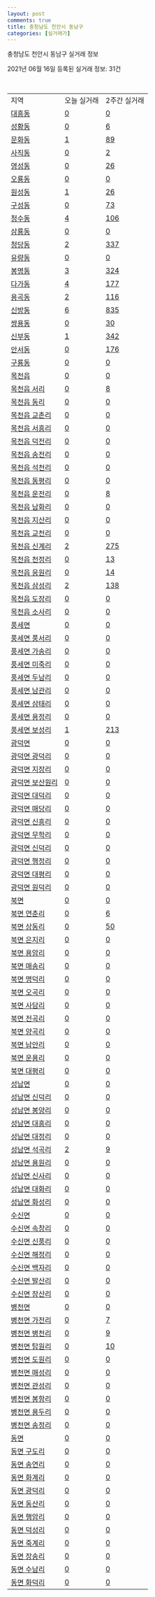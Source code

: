 ```yaml
---
layout: post
comments: true
title: 충청남도 천안시 동남구
categories: [실거래가]
---
```


충청남도 천안시 동남구 실거래 정보

2021년 06월 16일 등록된 실거래 정보: 31건

<script type="text/javascript">
  google.charts.load('current', {'packages':['corechart']});
  google.charts.setOnLoadCallback(drawChart);

  function drawChart() {
    var data = google.visualization.arrayToDataTable([['거래일', '매매', '전월세', '전매'], ['2021-02', 353, 246, 76], ['2021-03', 529, 275, 76], ['2021-04', 443, 243, 101], ['2021-05', 446, 221, 222], ['2021-06', 119, 54, 21]]);

    var options = {
      title: '최근 유형별 거래량 추이',
      legend: { position: 'bottom' }
    };

    var chart = new google.visualization.LineChart(document.getElementById('columnchart_material'));
    chart.draw(data, (options));
  }
</script>

<div id="columnchart_material" style="width: 450px; margin-left: -35px"></div>
<br>
<table class="sortable">
  <tr>
    <td>지역</td>
    <td>오늘 실거래</td>
    <td>2주간 실거래</td>
  </tr>

  
  <tr class="item">
    <td><a href="4413110100.html">대흥동</a></td>
    <td><a href="4413110100.html">0</a></td>
    <td><a href="4413110100.html">0</a></td>
  </tr>
    

  <tr class="item">
    <td><a href="4413110200.html">성황동</a></td>
    <td><a href="4413110200.html">0</a></td>
    <td><a href="4413110200.html">6</a></td>
  </tr>
    

  <tr class="item">
    <td><a href="4413110300.html">문화동</a></td>
    <td><a href="4413110300.html">1</a></td>
    <td><a href="4413110300.html">89</a></td>
  </tr>
    

  <tr class="item">
    <td><a href="4413110400.html">사직동</a></td>
    <td><a href="4413110400.html">0</a></td>
    <td><a href="4413110400.html">2</a></td>
  </tr>
    

  <tr class="item">
    <td><a href="4413110500.html">영성동</a></td>
    <td><a href="4413110500.html">0</a></td>
    <td><a href="4413110500.html">26</a></td>
  </tr>
    

  <tr class="item">
    <td><a href="4413110600.html">오룡동</a></td>
    <td><a href="4413110600.html">0</a></td>
    <td><a href="4413110600.html">0</a></td>
  </tr>
    

  <tr class="item">
    <td><a href="4413110700.html">원성동</a></td>
    <td><a href="4413110700.html">1</a></td>
    <td><a href="4413110700.html">26</a></td>
  </tr>
    

  <tr class="item">
    <td><a href="4413110800.html">구성동</a></td>
    <td><a href="4413110800.html">0</a></td>
    <td><a href="4413110800.html">73</a></td>
  </tr>
    

  <tr class="item">
    <td><a href="4413110900.html">청수동</a></td>
    <td><a href="4413110900.html">4</a></td>
    <td><a href="4413110900.html">106</a></td>
  </tr>
    

  <tr class="item">
    <td><a href="4413111000.html">삼룡동</a></td>
    <td><a href="4413111000.html">0</a></td>
    <td><a href="4413111000.html">0</a></td>
  </tr>
    

  <tr class="item">
    <td><a href="4413111100.html">청당동</a></td>
    <td><a href="4413111100.html">2</a></td>
    <td><a href="4413111100.html">337</a></td>
  </tr>
    

  <tr class="item">
    <td><a href="4413111200.html">유량동</a></td>
    <td><a href="4413111200.html">0</a></td>
    <td><a href="4413111200.html">0</a></td>
  </tr>
    

  <tr class="item">
    <td><a href="4413111300.html">봉명동</a></td>
    <td><a href="4413111300.html">3</a></td>
    <td><a href="4413111300.html">324</a></td>
  </tr>
    

  <tr class="item">
    <td><a href="4413111400.html">다가동</a></td>
    <td><a href="4413111400.html">4</a></td>
    <td><a href="4413111400.html">177</a></td>
  </tr>
    

  <tr class="item">
    <td><a href="4413111500.html">용곡동</a></td>
    <td><a href="4413111500.html">2</a></td>
    <td><a href="4413111500.html">116</a></td>
  </tr>
    

  <tr class="item">
    <td><a href="4413111600.html">신방동</a></td>
    <td><a href="4413111600.html">6</a></td>
    <td><a href="4413111600.html">835</a></td>
  </tr>
    

  <tr class="item">
    <td><a href="4413111700.html">쌍용동</a></td>
    <td><a href="4413111700.html">0</a></td>
    <td><a href="4413111700.html">30</a></td>
  </tr>
    

  <tr class="item">
    <td><a href="4413111800.html">신부동</a></td>
    <td><a href="4413111800.html">1</a></td>
    <td><a href="4413111800.html">342</a></td>
  </tr>
    

  <tr class="item">
    <td><a href="4413111900.html">안서동</a></td>
    <td><a href="4413111900.html">0</a></td>
    <td><a href="4413111900.html">176</a></td>
  </tr>
    

  <tr class="item">
    <td><a href="4413112000.html">구룡동</a></td>
    <td><a href="4413112000.html">0</a></td>
    <td><a href="4413112000.html">0</a></td>
  </tr>
    

  <tr class="item">
    <td><a href="4413125000.html">목천읍</a></td>
    <td><a href="4413125000.html">0</a></td>
    <td><a href="4413125000.html">0</a></td>
  </tr>
    

  <tr class="item">
    <td><a href="4413125021.html">목천읍 서리</a></td>
    <td><a href="4413125021.html">0</a></td>
    <td><a href="4413125021.html">8</a></td>
  </tr>
    

  <tr class="item">
    <td><a href="4413125022.html">목천읍 동리</a></td>
    <td><a href="4413125022.html">0</a></td>
    <td><a href="4413125022.html">0</a></td>
  </tr>
    

  <tr class="item">
    <td><a href="4413125023.html">목천읍 교촌리</a></td>
    <td><a href="4413125023.html">0</a></td>
    <td><a href="4413125023.html">0</a></td>
  </tr>
    

  <tr class="item">
    <td><a href="4413125024.html">목천읍 서흥리</a></td>
    <td><a href="4413125024.html">0</a></td>
    <td><a href="4413125024.html">0</a></td>
  </tr>
    

  <tr class="item">
    <td><a href="4413125025.html">목천읍 덕전리</a></td>
    <td><a href="4413125025.html">0</a></td>
    <td><a href="4413125025.html">0</a></td>
  </tr>
    

  <tr class="item">
    <td><a href="4413125026.html">목천읍 송전리</a></td>
    <td><a href="4413125026.html">0</a></td>
    <td><a href="4413125026.html">0</a></td>
  </tr>
    

  <tr class="item">
    <td><a href="4413125027.html">목천읍 석천리</a></td>
    <td><a href="4413125027.html">0</a></td>
    <td><a href="4413125027.html">0</a></td>
  </tr>
    

  <tr class="item">
    <td><a href="4413125028.html">목천읍 동평리</a></td>
    <td><a href="4413125028.html">0</a></td>
    <td><a href="4413125028.html">0</a></td>
  </tr>
    

  <tr class="item">
    <td><a href="4413125029.html">목천읍 운전리</a></td>
    <td><a href="4413125029.html">0</a></td>
    <td><a href="4413125029.html">8</a></td>
  </tr>
    

  <tr class="item">
    <td><a href="4413125030.html">목천읍 남화리</a></td>
    <td><a href="4413125030.html">0</a></td>
    <td><a href="4413125030.html">0</a></td>
  </tr>
    

  <tr class="item">
    <td><a href="4413125031.html">목천읍 지산리</a></td>
    <td><a href="4413125031.html">0</a></td>
    <td><a href="4413125031.html">0</a></td>
  </tr>
    

  <tr class="item">
    <td><a href="4413125032.html">목천읍 교천리</a></td>
    <td><a href="4413125032.html">0</a></td>
    <td><a href="4413125032.html">0</a></td>
  </tr>
    

  <tr class="item">
    <td><a href="4413125033.html">목천읍 신계리</a></td>
    <td><a href="4413125033.html">2</a></td>
    <td><a href="4413125033.html">275</a></td>
  </tr>
    

  <tr class="item">
    <td><a href="4413125034.html">목천읍 천정리</a></td>
    <td><a href="4413125034.html">0</a></td>
    <td><a href="4413125034.html">13</a></td>
  </tr>
    

  <tr class="item">
    <td><a href="4413125035.html">목천읍 응원리</a></td>
    <td><a href="4413125035.html">0</a></td>
    <td><a href="4413125035.html">14</a></td>
  </tr>
    

  <tr class="item">
    <td><a href="4413125036.html">목천읍 삼성리</a></td>
    <td><a href="4413125036.html">2</a></td>
    <td><a href="4413125036.html">138</a></td>
  </tr>
    

  <tr class="item">
    <td><a href="4413125037.html">목천읍 도장리</a></td>
    <td><a href="4413125037.html">0</a></td>
    <td><a href="4413125037.html">0</a></td>
  </tr>
    

  <tr class="item">
    <td><a href="4413125038.html">목천읍 소사리</a></td>
    <td><a href="4413125038.html">0</a></td>
    <td><a href="4413125038.html">0</a></td>
  </tr>
    

  <tr class="item">
    <td><a href="4413131000.html">풍세면</a></td>
    <td><a href="4413131000.html">0</a></td>
    <td><a href="4413131000.html">0</a></td>
  </tr>
    

  <tr class="item">
    <td><a href="4413131021.html">풍세면 풍서리</a></td>
    <td><a href="4413131021.html">0</a></td>
    <td><a href="4413131021.html">0</a></td>
  </tr>
    

  <tr class="item">
    <td><a href="4413131022.html">풍세면 가송리</a></td>
    <td><a href="4413131022.html">0</a></td>
    <td><a href="4413131022.html">0</a></td>
  </tr>
    

  <tr class="item">
    <td><a href="4413131023.html">풍세면 미죽리</a></td>
    <td><a href="4413131023.html">0</a></td>
    <td><a href="4413131023.html">0</a></td>
  </tr>
    

  <tr class="item">
    <td><a href="4413131024.html">풍세면 두남리</a></td>
    <td><a href="4413131024.html">0</a></td>
    <td><a href="4413131024.html">0</a></td>
  </tr>
    

  <tr class="item">
    <td><a href="4413131025.html">풍세면 남관리</a></td>
    <td><a href="4413131025.html">0</a></td>
    <td><a href="4413131025.html">0</a></td>
  </tr>
    

  <tr class="item">
    <td><a href="4413131026.html">풍세면 삼태리</a></td>
    <td><a href="4413131026.html">0</a></td>
    <td><a href="4413131026.html">0</a></td>
  </tr>
    

  <tr class="item">
    <td><a href="4413131027.html">풍세면 용정리</a></td>
    <td><a href="4413131027.html">0</a></td>
    <td><a href="4413131027.html">0</a></td>
  </tr>
    

  <tr class="item">
    <td><a href="4413131028.html">풍세면 보성리</a></td>
    <td><a href="4413131028.html">1</a></td>
    <td><a href="4413131028.html">213</a></td>
  </tr>
    

  <tr class="item">
    <td><a href="4413132000.html">광덕면</a></td>
    <td><a href="4413132000.html">0</a></td>
    <td><a href="4413132000.html">0</a></td>
  </tr>
    

  <tr class="item">
    <td><a href="4413132021.html">광덕면 광덕리</a></td>
    <td><a href="4413132021.html">0</a></td>
    <td><a href="4413132021.html">0</a></td>
  </tr>
    

  <tr class="item">
    <td><a href="4413132022.html">광덕면 지장리</a></td>
    <td><a href="4413132022.html">0</a></td>
    <td><a href="4413132022.html">0</a></td>
  </tr>
    

  <tr class="item">
    <td><a href="4413132023.html">광덕면 보산원리</a></td>
    <td><a href="4413132023.html">0</a></td>
    <td><a href="4413132023.html">0</a></td>
  </tr>
    

  <tr class="item">
    <td><a href="4413132024.html">광덕면 대덕리</a></td>
    <td><a href="4413132024.html">0</a></td>
    <td><a href="4413132024.html">0</a></td>
  </tr>
    

  <tr class="item">
    <td><a href="4413132025.html">광덕면 매당리</a></td>
    <td><a href="4413132025.html">0</a></td>
    <td><a href="4413132025.html">0</a></td>
  </tr>
    

  <tr class="item">
    <td><a href="4413132026.html">광덕면 신흥리</a></td>
    <td><a href="4413132026.html">0</a></td>
    <td><a href="4413132026.html">0</a></td>
  </tr>
    

  <tr class="item">
    <td><a href="4413132027.html">광덕면 무학리</a></td>
    <td><a href="4413132027.html">0</a></td>
    <td><a href="4413132027.html">0</a></td>
  </tr>
    

  <tr class="item">
    <td><a href="4413132028.html">광덕면 신덕리</a></td>
    <td><a href="4413132028.html">0</a></td>
    <td><a href="4413132028.html">0</a></td>
  </tr>
    

  <tr class="item">
    <td><a href="4413132029.html">광덕면 행정리</a></td>
    <td><a href="4413132029.html">0</a></td>
    <td><a href="4413132029.html">0</a></td>
  </tr>
    

  <tr class="item">
    <td><a href="4413132030.html">광덕면 대평리</a></td>
    <td><a href="4413132030.html">0</a></td>
    <td><a href="4413132030.html">0</a></td>
  </tr>
    

  <tr class="item">
    <td><a href="4413132031.html">광덕면 원덕리</a></td>
    <td><a href="4413132031.html">0</a></td>
    <td><a href="4413132031.html">0</a></td>
  </tr>
    

  <tr class="item">
    <td><a href="4413133000.html">북면</a></td>
    <td><a href="4413133000.html">0</a></td>
    <td><a href="4413133000.html">0</a></td>
  </tr>
    

  <tr class="item">
    <td><a href="4413133021.html">북면 연춘리</a></td>
    <td><a href="4413133021.html">0</a></td>
    <td><a href="4413133021.html">6</a></td>
  </tr>
    

  <tr class="item">
    <td><a href="4413133022.html">북면 상동리</a></td>
    <td><a href="4413133022.html">0</a></td>
    <td><a href="4413133022.html">50</a></td>
  </tr>
    

  <tr class="item">
    <td><a href="4413133023.html">북면 은지리</a></td>
    <td><a href="4413133023.html">0</a></td>
    <td><a href="4413133023.html">0</a></td>
  </tr>
    

  <tr class="item">
    <td><a href="4413133024.html">북면 용암리</a></td>
    <td><a href="4413133024.html">0</a></td>
    <td><a href="4413133024.html">0</a></td>
  </tr>
    

  <tr class="item">
    <td><a href="4413133025.html">북면 매송리</a></td>
    <td><a href="4413133025.html">0</a></td>
    <td><a href="4413133025.html">0</a></td>
  </tr>
    

  <tr class="item">
    <td><a href="4413133026.html">북면 명덕리</a></td>
    <td><a href="4413133026.html">0</a></td>
    <td><a href="4413133026.html">0</a></td>
  </tr>
    

  <tr class="item">
    <td><a href="4413133027.html">북면 오곡리</a></td>
    <td><a href="4413133027.html">0</a></td>
    <td><a href="4413133027.html">0</a></td>
  </tr>
    

  <tr class="item">
    <td><a href="4413133028.html">북면 사담리</a></td>
    <td><a href="4413133028.html">0</a></td>
    <td><a href="4413133028.html">0</a></td>
  </tr>
    

  <tr class="item">
    <td><a href="4413133029.html">북면 전곡리</a></td>
    <td><a href="4413133029.html">0</a></td>
    <td><a href="4413133029.html">0</a></td>
  </tr>
    

  <tr class="item">
    <td><a href="4413133030.html">북면 양곡리</a></td>
    <td><a href="4413133030.html">0</a></td>
    <td><a href="4413133030.html">0</a></td>
  </tr>
    

  <tr class="item">
    <td><a href="4413133031.html">북면 납안리</a></td>
    <td><a href="4413133031.html">0</a></td>
    <td><a href="4413133031.html">0</a></td>
  </tr>
    

  <tr class="item">
    <td><a href="4413133032.html">북면 운용리</a></td>
    <td><a href="4413133032.html">0</a></td>
    <td><a href="4413133032.html">0</a></td>
  </tr>
    

  <tr class="item">
    <td><a href="4413133033.html">북면 대평리</a></td>
    <td><a href="4413133033.html">0</a></td>
    <td><a href="4413133033.html">0</a></td>
  </tr>
    

  <tr class="item">
    <td><a href="4413134000.html">성남면</a></td>
    <td><a href="4413134000.html">0</a></td>
    <td><a href="4413134000.html">0</a></td>
  </tr>
    

  <tr class="item">
    <td><a href="4413134021.html">성남면 신덕리</a></td>
    <td><a href="4413134021.html">0</a></td>
    <td><a href="4413134021.html">0</a></td>
  </tr>
    

  <tr class="item">
    <td><a href="4413134022.html">성남면 봉양리</a></td>
    <td><a href="4413134022.html">0</a></td>
    <td><a href="4413134022.html">0</a></td>
  </tr>
    

  <tr class="item">
    <td><a href="4413134023.html">성남면 대흥리</a></td>
    <td><a href="4413134023.html">0</a></td>
    <td><a href="4413134023.html">0</a></td>
  </tr>
    

  <tr class="item">
    <td><a href="4413134024.html">성남면 대정리</a></td>
    <td><a href="4413134024.html">0</a></td>
    <td><a href="4413134024.html">0</a></td>
  </tr>
    

  <tr class="item">
    <td><a href="4413134025.html">성남면 석곡리</a></td>
    <td><a href="4413134025.html">2</a></td>
    <td><a href="4413134025.html">9</a></td>
  </tr>
    

  <tr class="item">
    <td><a href="4413134026.html">성남면 용원리</a></td>
    <td><a href="4413134026.html">0</a></td>
    <td><a href="4413134026.html">0</a></td>
  </tr>
    

  <tr class="item">
    <td><a href="4413134027.html">성남면 신사리</a></td>
    <td><a href="4413134027.html">0</a></td>
    <td><a href="4413134027.html">0</a></td>
  </tr>
    

  <tr class="item">
    <td><a href="4413134028.html">성남면 대화리</a></td>
    <td><a href="4413134028.html">0</a></td>
    <td><a href="4413134028.html">0</a></td>
  </tr>
    

  <tr class="item">
    <td><a href="4413134029.html">성남면 화성리</a></td>
    <td><a href="4413134029.html">0</a></td>
    <td><a href="4413134029.html">0</a></td>
  </tr>
    

  <tr class="item">
    <td><a href="4413135000.html">수신면</a></td>
    <td><a href="4413135000.html">0</a></td>
    <td><a href="4413135000.html">0</a></td>
  </tr>
    

  <tr class="item">
    <td><a href="4413135021.html">수신면 속창리</a></td>
    <td><a href="4413135021.html">0</a></td>
    <td><a href="4413135021.html">0</a></td>
  </tr>
    

  <tr class="item">
    <td><a href="4413135022.html">수신면 신풍리</a></td>
    <td><a href="4413135022.html">0</a></td>
    <td><a href="4413135022.html">0</a></td>
  </tr>
    

  <tr class="item">
    <td><a href="4413135023.html">수신면 해정리</a></td>
    <td><a href="4413135023.html">0</a></td>
    <td><a href="4413135023.html">0</a></td>
  </tr>
    

  <tr class="item">
    <td><a href="4413135024.html">수신면 백자리</a></td>
    <td><a href="4413135024.html">0</a></td>
    <td><a href="4413135024.html">0</a></td>
  </tr>
    

  <tr class="item">
    <td><a href="4413135025.html">수신면 발산리</a></td>
    <td><a href="4413135025.html">0</a></td>
    <td><a href="4413135025.html">0</a></td>
  </tr>
    

  <tr class="item">
    <td><a href="4413135026.html">수신면 장산리</a></td>
    <td><a href="4413135026.html">0</a></td>
    <td><a href="4413135026.html">0</a></td>
  </tr>
    

  <tr class="item">
    <td><a href="4413136000.html">병천면</a></td>
    <td><a href="4413136000.html">0</a></td>
    <td><a href="4413136000.html">0</a></td>
  </tr>
    

  <tr class="item">
    <td><a href="4413136021.html">병천면 가전리</a></td>
    <td><a href="4413136021.html">0</a></td>
    <td><a href="4413136021.html">7</a></td>
  </tr>
    

  <tr class="item">
    <td><a href="4413136022.html">병천면 병천리</a></td>
    <td><a href="4413136022.html">0</a></td>
    <td><a href="4413136022.html">9</a></td>
  </tr>
    

  <tr class="item">
    <td><a href="4413136023.html">병천면 탑원리</a></td>
    <td><a href="4413136023.html">0</a></td>
    <td><a href="4413136023.html">10</a></td>
  </tr>
    

  <tr class="item">
    <td><a href="4413136024.html">병천면 도원리</a></td>
    <td><a href="4413136024.html">0</a></td>
    <td><a href="4413136024.html">0</a></td>
  </tr>
    

  <tr class="item">
    <td><a href="4413136025.html">병천면 매성리</a></td>
    <td><a href="4413136025.html">0</a></td>
    <td><a href="4413136025.html">0</a></td>
  </tr>
    

  <tr class="item">
    <td><a href="4413136026.html">병천면 관성리</a></td>
    <td><a href="4413136026.html">0</a></td>
    <td><a href="4413136026.html">0</a></td>
  </tr>
    

  <tr class="item">
    <td><a href="4413136027.html">병천면 봉항리</a></td>
    <td><a href="4413136027.html">0</a></td>
    <td><a href="4413136027.html">0</a></td>
  </tr>
    

  <tr class="item">
    <td><a href="4413136028.html">병천면 용두리</a></td>
    <td><a href="4413136028.html">0</a></td>
    <td><a href="4413136028.html">0</a></td>
  </tr>
    

  <tr class="item">
    <td><a href="4413136029.html">병천면 송정리</a></td>
    <td><a href="4413136029.html">0</a></td>
    <td><a href="4413136029.html">0</a></td>
  </tr>
    

  <tr class="item">
    <td><a href="4413137000.html">동면</a></td>
    <td><a href="4413137000.html">0</a></td>
    <td><a href="4413137000.html">0</a></td>
  </tr>
    

  <tr class="item">
    <td><a href="4413137021.html">동면 구도리</a></td>
    <td><a href="4413137021.html">0</a></td>
    <td><a href="4413137021.html">0</a></td>
  </tr>
    

  <tr class="item">
    <td><a href="4413137022.html">동면 송연리</a></td>
    <td><a href="4413137022.html">0</a></td>
    <td><a href="4413137022.html">0</a></td>
  </tr>
    

  <tr class="item">
    <td><a href="4413137023.html">동면 화계리</a></td>
    <td><a href="4413137023.html">0</a></td>
    <td><a href="4413137023.html">0</a></td>
  </tr>
    

  <tr class="item">
    <td><a href="4413137024.html">동면 광덕리</a></td>
    <td><a href="4413137024.html">0</a></td>
    <td><a href="4413137024.html">0</a></td>
  </tr>
    

  <tr class="item">
    <td><a href="4413137025.html">동면 동산리</a></td>
    <td><a href="4413137025.html">0</a></td>
    <td><a href="4413137025.html">0</a></td>
  </tr>
    

  <tr class="item">
    <td><a href="4413137026.html">동면 행암리</a></td>
    <td><a href="4413137026.html">0</a></td>
    <td><a href="4413137026.html">0</a></td>
  </tr>
    

  <tr class="item">
    <td><a href="4413137027.html">동면 덕성리</a></td>
    <td><a href="4413137027.html">0</a></td>
    <td><a href="4413137027.html">0</a></td>
  </tr>
    

  <tr class="item">
    <td><a href="4413137028.html">동면 죽계리</a></td>
    <td><a href="4413137028.html">0</a></td>
    <td><a href="4413137028.html">0</a></td>
  </tr>
    

  <tr class="item">
    <td><a href="4413137029.html">동면 장송리</a></td>
    <td><a href="4413137029.html">0</a></td>
    <td><a href="4413137029.html">0</a></td>
  </tr>
    

  <tr class="item">
    <td><a href="4413137030.html">동면 수남리</a></td>
    <td><a href="4413137030.html">0</a></td>
    <td><a href="4413137030.html">0</a></td>
  </tr>
    

  <tr class="item">
    <td><a href="4413137031.html">동면 화덕리</a></td>
    <td><a href="4413137031.html">0</a></td>
    <td><a href="4413137031.html">0</a></td>
  </tr>
    


</table>


    